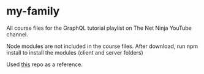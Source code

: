 # my-family

All course files for the GraphQL tutorial playlist on The Net Ninja YouTube channel.

Node modules are not included in the course files. After download, run npm install to install the modules (client and server folders)

Used [this](https://github.com/iamshaunjp/graphql-playlist) repo as a reference.